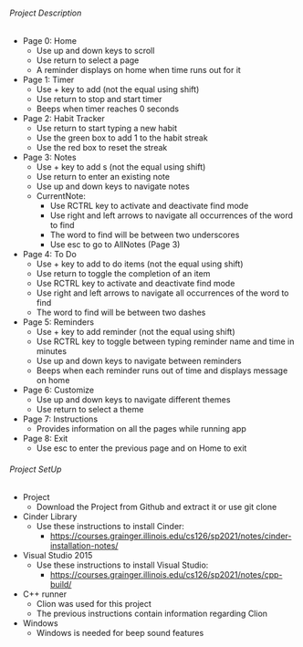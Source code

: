 
###### Project Description
* Page 0: Home
  * Use up and down keys to scroll  
  * Use return to select a page
  * A reminder displays on home when time runs out for it
* Page 1: Timer
  * Use + key to add (not the equal using shift)
  * Use return to stop and start timer
  * Beeps when timer reaches 0 seconds
* Page 2: Habit Tracker
  * Use return to start typing a new habit
  * Use the green box to add 1 to the habit streak
  * Use the red box to reset the streak
* Page 3: Notes
  * Use + key to add s (not the equal using shift)
  * Use return to enter an existing note
  * Use up and down keys to navigate notes
  * CurrentNote:
      * Use RCTRL key to activate and deactivate find mode
      * Use right and left arrows to navigate all occurrences of the word to find
      * The word to find will be between two underscores
      * Use esc to go to AllNotes (Page 3)
* Page 4: To Do
  * Use + key to add to do items (not the equal using shift)
  * Use return to toggle the completion of an item
  * Use RCTRL key to activate and deactivate find mode
  * Use right and left arrows to navigate all occurrences of the word to find
  * The word to find will be between two dashes
* Page 5: Reminders
  * Use + key to add reminder (not the equal using shift) 
  * Use RCTRL key to toggle between typing reminder name and time in minutes 
  * Use up and down keys to navigate between reminders
  * Beeps when each reminder runs out of time and displays message on home
* Page 6: Customize
  * Use up and down keys to navigate different themes
  * Use return to select a theme
* Page 7: Instructions
  * Provides information on all the pages while running app
* Page 8: Exit
  * Use esc to enter the previous page and on Home to exit

###### Project SetUp
* Project
  * Download the Project from Github and extract it or use git clone
* Cinder Library
  * Use these instructions to install Cinder:
    * https://courses.grainger.illinois.edu/cs126/sp2021/notes/cinder-installation-notes/
* Visual Studio 2015
  * Use these instructions to install Visual Studio:
    * https://courses.grainger.illinois.edu/cs126/sp2021/notes/cpp-build/
* C++ runner
  * Clion was used for this project
  * The previous instructions contain information regarding Clion
* Windows
  * Windows is needed for beep sound features